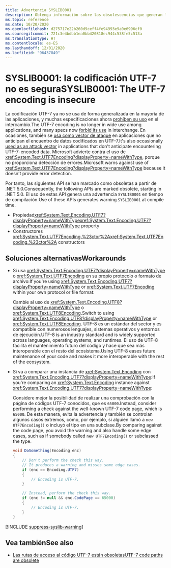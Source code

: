```yaml
---
title: Advertencia SYSLIB0001
description: Obtenga información sobre las obsolescencias que generan la advertencia en tiempo de compilación SYSLIB0001.
ms.topic: reference
ms.date: 10/20/2020
ms.openlocfilehash: d275717e22b260d9ceff4fe94993e9a0e6996cf0
ms.sourcegitcommit: 721c3e4bdbb1ea0bb420818ec944c538fe5c513a
ms.translationtype: HT
ms.contentlocale: es-ES
ms.lasthandoff: 12/01/2020
ms.locfileid: "96437849"
---
```

# <a name="syslib0001-the-utf-7-encoding-is-insecure"></a><span data-ttu-id="04f59-103">SYSLIB0001: la codificación UTF-7 no es segura</span><span class="sxs-lookup"><span data-stu-id="04f59-103">SYSLIB0001: The UTF-7 encoding is insecure</span></span>

<span data-ttu-id="04f59-104">La codificación UTF-7 ya no se usa de forma generalizada en la mayoría de las aplicaciones, y muchas especificaciones ahora [prohíben su uso](https://security.stackexchange.com/a/68609/3573) en el intercambio.</span><span class="sxs-lookup"><span data-stu-id="04f59-104">The UTF-7 encoding is no longer in wide use among applications, and many specs now [forbid its use](https://security.stackexchange.com/a/68609/3573) in interchange.</span></span> <span data-ttu-id="04f59-105">En ocasiones, también se [usa como vector de ataque](https://cve.mitre.org/cgi-bin/cvekey.cgi?keyword=utf-7) en aplicaciones que no anticipan el encuentro de datos codificados en UTF-7.</span><span class="sxs-lookup"><span data-stu-id="04f59-105">It's also occasionally [used as an attack vector](https://cve.mitre.org/cgi-bin/cvekey.cgi?keyword=utf-7) in applications that don't anticipate encountering UTF-7-encoded data.</span></span> <span data-ttu-id="04f59-106">Microsoft advierte contra el uso de <xref:System.Text.UTF7Encoding?displayProperty=nameWithType>, porque no proporciona detección de errores.</span><span class="sxs-lookup"><span data-stu-id="04f59-106">Microsoft warns against use of <xref:System.Text.UTF7Encoding?displayProperty=nameWithType> because it doesn't provide error detection.</span></span>

<span data-ttu-id="04f59-107">Por tanto, las siguientes API se han marcado como obsoletas a partir de .NET 5.0.</span><span class="sxs-lookup"><span data-stu-id="04f59-107">Consequently, the following APIs are marked obsolete, starting in .NET 5.0.</span></span> <span data-ttu-id="04f59-108">El uso de estas API genera una advertencia `SYSLIB0001` en tiempo de compilación.</span><span class="sxs-lookup"><span data-stu-id="04f59-108">Use of these APIs generates warning `SYSLIB0001` at compile time.</span></span>

- <span data-ttu-id="04f59-109">Propiedad<xref:System.Text.Encoding.UTF7?displayProperty=nameWithType></span><span class="sxs-lookup"><span data-stu-id="04f59-109"><xref:System.Text.Encoding.UTF7?displayProperty=nameWithType> property</span></span>
- <span data-ttu-id="04f59-110">Constructores <xref:System.Text.UTF7Encoding.%23ctor%2A></span><span class="sxs-lookup"><span data-stu-id="04f59-110"><xref:System.Text.UTF7Encoding.%23ctor%2A> constructors</span></span>

## <a name="workarounds"></a><span data-ttu-id="04f59-111">Soluciones alternativas</span><span class="sxs-lookup"><span data-stu-id="04f59-111">Workarounds</span></span>

- <span data-ttu-id="04f59-112">Si usa <xref:System.Text.Encoding.UTF7?displayProperty=nameWithType> o <xref:System.Text.UTF7Encoding> en su propio protocolo o formato de archivo:</span><span class="sxs-lookup"><span data-stu-id="04f59-112">If you're using <xref:System.Text.Encoding.UTF7?displayProperty=nameWithType> or <xref:System.Text.UTF7Encoding> within your own protocol or file format:</span></span>

  <span data-ttu-id="04f59-113">Cambie al uso de <xref:System.Text.Encoding.UTF8?displayProperty=nameWithType> o <xref:System.Text.UTF8Encoding>.</span><span class="sxs-lookup"><span data-stu-id="04f59-113">Switch to using <xref:System.Text.Encoding.UTF8?displayProperty=nameWithType> or <xref:System.Text.UTF8Encoding>.</span></span> <span data-ttu-id="04f59-114">UTF-8 es un estándar del sector y es compatible con numerosos lenguajes, sistemas operativos y entornos de ejecución.</span><span class="sxs-lookup"><span data-stu-id="04f59-114">UTF-8 is an industry standard and is widely supported across languages, operating systems, and runtimes.</span></span> <span data-ttu-id="04f59-115">El uso de UTF-8 facilita el mantenimiento futuro del código y hace que sea más interoperable con el resto del ecosistema.</span><span class="sxs-lookup"><span data-stu-id="04f59-115">Using UTF-8 eases future maintenance of your code and makes it more interoperable with the rest of the ecosystem.</span></span>

- <span data-ttu-id="04f59-116">Si va a comparar una instancia de <xref:System.Text.Encoding> con <xref:System.Text.Encoding.UTF7?displayProperty=nameWithType>:</span><span class="sxs-lookup"><span data-stu-id="04f59-116">If you're comparing an <xref:System.Text.Encoding> instance against <xref:System.Text.Encoding.UTF7?displayProperty=nameWithType>:</span></span>

  <span data-ttu-id="04f59-117">Considere mejor la posibilidad de realizar una comprobación con la página de códigos UTF-7 conocidos, que es `65000`.</span><span class="sxs-lookup"><span data-stu-id="04f59-117">Instead, consider performing a check against the well-known UTF-7 code page, which is `65000`.</span></span> <span data-ttu-id="04f59-118">De esta manera, evita la advertencia y también se controlan algunos casos extremos, como, por ejemplo, si alguien llamó a `new UTF7Encoding()` o incluyó el tipo en una subclase.</span><span class="sxs-lookup"><span data-stu-id="04f59-118">By comparing against the code page, you avoid the warning and also handle some edge cases, such as if somebody called `new UTF7Encoding()` or subclassed the type.</span></span>

  ```csharp
  void DoSomething(Encoding enc)
  {
      // Don't perform the check this way.
      // It produces a warning and misses some edge cases.
      if (enc == Encoding.UTF7)
      {
          // Encoding is UTF-7.
      }

      // Instead, perform the check this way.
      if (enc != null && enc.CodePage == 65000)
      {
          // Encoding is UTF-7.
      }
  }
  ```

[!INCLUDE [suppress-syslib-warning](../../../includes/suppress-syslib-warning.md)]

## <a name="see-also"></a><span data-ttu-id="04f59-119">Vea también</span><span class="sxs-lookup"><span data-stu-id="04f59-119">See also</span></span>

- [<span data-ttu-id="04f59-120">Las rutas de acceso al código UTF-7 están obsoletas</span><span class="sxs-lookup"><span data-stu-id="04f59-120">UTF-7 code paths are obsolete</span></span>](core-libraries/5.0/utf-7-code-paths-obsolete.md)
